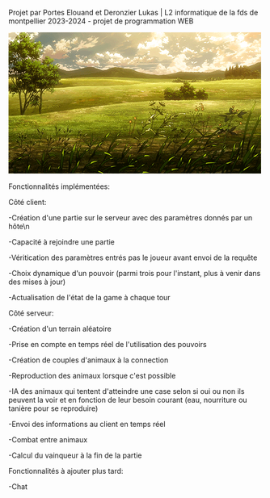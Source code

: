 Projet par Portes Elouand et Deronzier Lukas | L2 informatique de la fds de montpellier 2023-2024 - projet de programmation WEB


![background](./background.gif)

Fonctionnalités implémentées:

Côté client:

-Création d'une partie sur le serveur avec des paramètres donnés par un hôte\n 

-Capacité à rejoindre une partie

-Véritication des paramètres entrés pas le joueur avant envoi de la requête

-Choix dynamique d'un pouvoir (parmi trois pour l'instant, plus à venir dans des mises à jour)

-Actualisation de l'état de la game à chaque tour


Côté serveur: 

-Création d'un terrain aléatoire

-Prise en compte en temps réel de l'utilisation des pouvoirs

-Création de couples d'animaux à la connection

-Reproduction des animaux lorsque c'est possible

-IA des animaux qui tentent d'atteindre une case selon si oui ou non ils peuvent la voir et en fonction de leur besoin courant (eau, nourriture ou tanière pour se reproduire)

-Envoi des informations au client en temps réel

-Combat entre animaux

-Calcul du vainqueur à la fin de la partie





Fonctionnalités à ajouter plus tard:


-Chat

